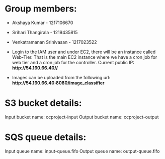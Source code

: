 # Group members: 

* Akshaya Kumar - 1217106670
* Srihari Thangirala - 1219435815
* Venkatramanan Srinivasan - 1217023522


* Login to the IAM user and under EC2, there will be an instance called Web-Tier. That is the main EC2 instance where we have a cron job for web tier and a cron job for the controller.
Current public IP: **http://54.160.66.40//**

* Images can be uploaded from the following url: **http://54.160.66.40:8080/image_classifier**

# S3 bucket details: 
Input bucket name: ccproject-input
Output bucket name: ccproject-output

# SQS queue details:
Input queue name: input-queue.fifo
Output queue name: output-queue.fifo
